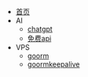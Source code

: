 * [首页](/)
* AI
  * [chatgpt](/ai/chatgpt-3.5)
  * [免费api](/api/api)
* VPS
  * [goorm](/vps/goorm)
  * [goormkeepalive](/vps/goormkeepalive)